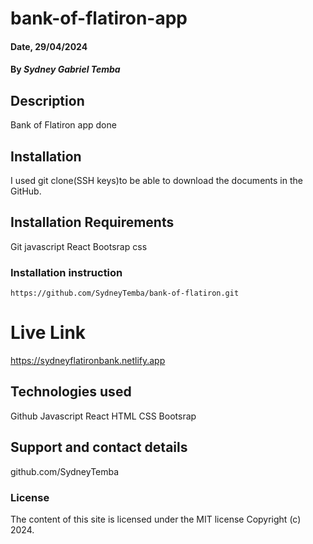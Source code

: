 # bank-of-flatiron-app

#### Date, 29/04/2024

#### By *Sydney Gabriel Temba*

## Description
Bank of Flatiron app done

## Installation
I used git clone(SSH keys)to be able to download the documents in the GitHub.

## Installation Requirements
Git
javascript
React
Bootsrap
css


### Installation instruction
```
https://github.com/SydneyTemba/bank-of-flatiron.git

```

# Live Link

https://sydneyflatironbank.netlify.app


## Technologies used
Github
Javascript
React
HTML
CSS
Bootsrap

## Support and contact details
github.com/SydneyTemba

### License
The content of this site is licensed under the MIT license
Copyright (c) 2024.

















